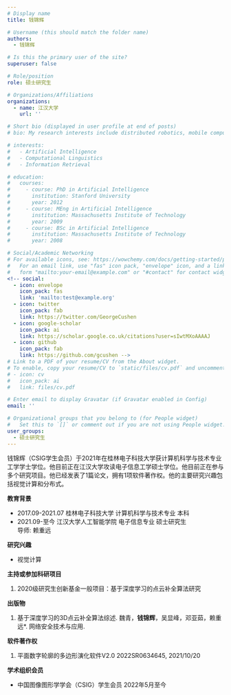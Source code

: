 ```yaml
---
# Display name
title: 钱锦辉

# Username (this should match the folder name)
authors:
  - 钱锦辉

# Is this the primary user of the site?
superuser: false

# Role/position
role: 硕士研究生

# Organizations/Affiliations
organizations:
  - name: 江汉大学
    url: ''

# Short bio (displayed in user profile at end of posts)
# bio: My research interests include distributed robotics, mobile computing and programmable matter.

# interests:
#   - Artificial Intelligence
#   - Computational Linguistics
#   - Information Retrieval

# education:
#   courses:
#     - course: PhD in Artificial Intelligence
#       institution: Stanford University
#       year: 2012
#     - course: MEng in Artificial Intelligence
#       institution: Massachusetts Institute of Technology
#       year: 2009
#     - course: BSc in Artificial Intelligence
#       institution: Massachusetts Institute of Technology
#       year: 2008

# Social/Academic Networking
# For available icons, see: https://wowchemy.com/docs/getting-started/page-builder/#icons
#   For an email link, use "fas" icon pack, "envelope" icon, and a link in the
#   form "mailto:your-email@example.com" or "#contact" for contact widget.
<!-- social:
  - icon: envelope
    icon_pack: fas
    link: 'mailto:test@example.org'
  - icon: twitter
    icon_pack: fab
    link: https://twitter.com/GeorgeCushen
  - icon: google-scholar
    icon_pack: ai
    link: https://scholar.google.co.uk/citations?user=sIwtMXoAAAAJ
  - icon: github
    icon_pack: fab
    link: https://github.com/gcushen -->
# Link to a PDF of your resume/CV from the About widget.
# To enable, copy your resume/CV to `static/files/cv.pdf` and uncomment the lines below.
# - icon: cv
#   icon_pack: ai
#   link: files/cv.pdf

# Enter email to display Gravatar (if Gravatar enabled in Config)
email: ''

# Organizational groups that you belong to (for People widget)
#   Set this to `[]` or comment out if you are not using People widget.
user_groups:
  - 硕士研究生
---
```


钱锦辉（CSIG学生会员）于2021年在桂林电子科技大学获计算机科学与技术专业工学学士学位。他目前正在江汉大学攻读电子信息工学硕士学位。他目前正在参与多个研究项目。他已经发表了1篇论文，拥有1项软件著作权。他的主要研究兴趣包括视觉计算和分布式。

**教育背景**
 - 2017.09-2021.07 桂林电子科技大学 计算机科学与技术专业 本科
 - 2021.09-至今 江汉大学人工智能学院 电子信息专业 硕士研究生
<br>            导师: 赖重远

**研究兴趣**
 - 视觉计算

**主持或参加科研项目**
 1. 2020级研究生创新基金一般项目：基于深度学习的点云补全算法研究

**出版物**

 1. 基于深度学习的3D点云补全算法综述. 魏青，**钱锦辉**，吴显峰，邓亚茹，赖重远*. 网络安全技术与应用.

**软件著作权**

 1. 平面数字轮廓的多边形演化软件V2.0 2022SR0634645, 2021/10/20

**学术组织会员**

 - 中国图像图形学学会（CSIG）学生会员 2022年5月至今


